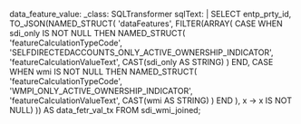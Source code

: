 data_feature_value:
    _class: SQLTransformer
    sqlText: |
      SELECT 
        entp_prty_id,
        TO_JSON(NAMED_STRUCT(
          'dataFeatures', FILTER(ARRAY(
            CASE 
              WHEN sdi_only IS NOT NULL THEN
                NAMED_STRUCT(
                  'featureCalculationTypeCode', 'SELFDIRECTEDACCOUNTS_ONLY_ACTIVE_OWNERSHIP_INDICATOR',
                  'featureCalculationValueText', CAST(sdi_only AS STRING)
                )
            END,
            CASE 
              WHEN wmi IS NOT NULL THEN
                NAMED_STRUCT(
                  'featureCalculationTypeCode', 'WMPI_ONLY_ACTIVE_OWNERSHIP_INDICATOR',
                  'featureCalculationValueText', CAST(wmi AS STRING)
                )
            END
          ), x -> x IS NOT NULL)
        )) AS data_fetr_val_tx
      FROM sdi_wmi_joined;
